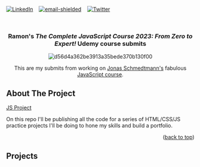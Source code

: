 <!-- Improved compatibility of back to top link: See: https://github.com/othneildrew/Best-README-Template/pull/73 -->
<a name="readme-top"></a>
<!--
*** Thanks for checking out the Best-README-Template. If you have a suggestion
*** that would make this better, please fork the repo and create a pull request
*** or simply open an issue with the tag "enhancement".
*** Don't forget to give the project a star!
*** Thanks again! Now go create something AMAZING! :D
-->

[![LinkedIn][linkedin-shield]][linkedin-url]&nbsp;&nbsp;&nbsp;
<a href='mailto&#58;&#114;%72%40&#114;&#97;%6Do&#110;&#114;o%79o&#46;&#99;o&#109;'>![email-shielded]</a>&nbsp;&nbsp;&nbsp;
[![Twitter][twitter-shield]][twitter-url]


<!-- PROJECT LOGO -->
<br />
<div align="center">
  <a href="https://github.com/rroyo/JS-Projects">
  </a>
  <h3 align="center">Ramon's <i>The Complete JavaScript Course 2023: From Zero to Expert!</i> Udemy course submits</h3>
<img src="" alt="d56d4a362be3913a35bede370b130f00" border="0">
  <p align="center">
    This are my submits from working on <a href="https://github.com/jonasschmedtmann">Jonas Schmedtmann's</a> fabulous <a href="https://www.udemy.com/course/the-complete-javascript-course/">JavaScript course</a>.
  </p>
</div>

<!-- ABOUT THE PROJECT -->
## About The Project

[JS Project](https://github.com/rroyo/JS-Projects)

On this repo I'll be publishing all the code for a series of HTML/CSS/JS practice projects I'll be doing to hone my skills and build a portfolio.

<p align="right">(<a href="#readme-top">back to top</a>)</p>

<!-- PROJECTS -->
## Projects


<!-- MARKDOWN LINKS & IMAGES -->
<!-- https://www.markdownguide.org/basic-syntax/#reference-style-links -->
[linkedin-shield]: https://img.shields.io/badge/-LinkedIn-black.svg?style=for-the-badge&logo=linkedin&colorB=555
[linkedin-url]: https://www.linkedin.com/in/rroyo/
[twitter-shield]: https://img.shields.io/twitter/follow/R4mroy?style=for-the-badge&logo=twitter&colorB=555
[twitter-url]: https://twitter.com/crypt_o_dev
[email-shielded]: https://img.shields.io/badge/email-rr%40ramonroyo.com-orange?style=for-the-badge
